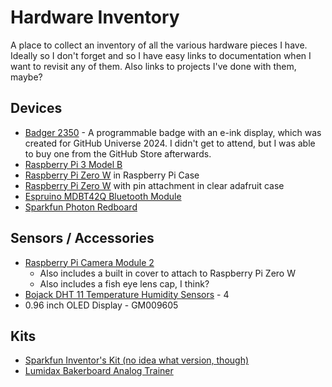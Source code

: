 # Hardware Inventory

A place to collect an inventory of all the various hardware pieces I have.
Ideally so I don't forget and so I have easy links to documentation when I want
to revisit any of them. Also links to projects I've done with them, maybe?

## Devices

- [Badger 2350](https://github.com/badger/home) - A programmable badge with an e-ink
display, which was created for GitHub Universe 2024. I didn't get to attend, but
I was able to buy one from the GitHub Store afterwards.
- [Raspberry Pi 3 Model B](https://www.raspberrypi.com/products/raspberry-pi-3-model-b/)
- [Raspberry Pi Zero W](https://www.raspberrypi.com/products/raspberry-pi-zero-w/) in Raspberry Pi Case
- [Raspberry Pi Zero W](https://www.raspberrypi.com/products/raspberry-pi-zero-w/) with pin attachment in clear adafruit case
- [Espruino MDBT42Q Bluetooth Module](https://www.espruino.com/MDBT42Q)
- [Sparkfun Photon Redboard](https://learn.sparkfun.com/tutorials/sparkfun-inventors-kit-for-photon-experiment-guide/getting-started-with-the-photon-redboard)

## Sensors / Accessories


- [Raspberry Pi Camera Module 2](https://www.raspberrypi.com/products/camera-module-v2/)
  - Also includes a built in cover to attach to Raspberry Pi Zero W
  - Also includes a fish eye lens cap, I think?
- [Bojack DHT 11 Temperature Humidity Sensors](https://www.amazon.com/BOJACK-Temperature-Humidity-Digital-Raspberry/dp/B09TKTZMSL?th=1) - 4
- 0.96 inch OLED Display - GM009605

## Kits

- [Sparkfun Inventor's Kit (no idea what version, though)](https://www.sparkfun.com/sparkfun-inventor-s-kit-v4-1-2.html)
- [Lumidax Bakerboard Analog Trainer](http://www.lumidax.com/merged_2014_09_22_14-16-25.pdf)
